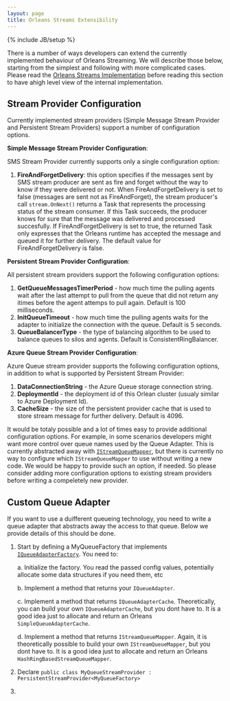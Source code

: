 ```yaml
---
layout: page
title: Orleans Streams Extensibility
---
```

{% include JB/setup %}

There is a number of ways developers can extend the currently implemented behaviour of Orleans Streaming. We will describe those below, starting from the simplest and following with more complicated cases. Please read the [Orleans Streams Implementation](Streams-Implementation) before reading this section to have ahigh level view of the internal implementation.

## Stream Provider Configuration

Currently implemented stream providers (Simple Message Stream Provider and Persistent Stream Providers) support a number of configuration options.

**Simple Message Stream Provider Configuration**:

SMS Stream Provider currently supports only a single configuration option:

1. **FireAndForgetDelivery**: this option specifies if the messages sent by SMS stream producer are sent as fire and forget without the way to know if they were delivered or not. When FireAndForgetDelivery is set to false (messages are sent not as FireAndForget), the stream producer's call `stream.OnNext()` returns a Task that represents the processing status of the stream consumer. If this Task succeeds, the producer knows for sure that the message was delivered and processed succesfully. If FireAndForgetDelivery is set to true, the returned Task only expresses that the Orleans runtime has accepted the message and queued it for further delivery. The default value for FireAndForgetDelivery is false. 

**Persistent Stream Provider Configuration**:

All persistent stream providers support the following configuration options:

1. **GetQueueMessagesTimerPeriod** - how much time the pulling agents wait after the last attempt to pull from the queue that did not return any itimes before the agent attemps to pull again. Default is 100 milliseconds.
2. **InitQueueTimeout** - how much time the pulling agents waits for the adapter to initialize the connection with the queue. Default is 5 seconds.
3. **QueueBalancerType** - the type of balancing algorithm to be used to balance queues to silos and agents. Default is ConsistentRingBalancer.

**Azure Queue Stream Provider Configuration**:

Azure Queue stream provider supports the following configuration options, in addition to what is supported by Persistent Stream Provider:

1. **DataConnectionString** - the Azure Queue storage connection string.
2. **DeploymentId** - the deployment id of this Orlean cluster (usualy similar to Azure Deployment Id).
3. **CacheSize** - the size of the persistent provider cache that is used to store stream message for further delivery. Default is 4096.

It would be totaly possible and a lot of times easy to provide additional configuration options. For example, in some scenarios developers might want more control over  queue names used by the Queue Adapter. This is currently abstracted away with [`IStreamQueueMapper`](https://github.com/dotnet/orleans/blob/master/src/Orleans/Streams/QueueAdapters/IStreamQueueMapper.cs), but there is currently no way to configure which `IStreamQueueMapper` to use without writing a new code. We would be happy to provide such an option, if needed. So please consider adding more configuration options to existing stream providers before writing a compeletely new  provider.


## Custom Queue Adapter

If you want to use a duifferent queueing technology, you need to write a queue adapter that abstracts away the access to that queue. Below we provide details of this should be done.

1. Start by defining a MyQueueFactory that implements [`IQueueAdapterFactory`](https://github.com/dotnet/orleans/blob/master/src/Orleans/Streams/QueueAdapters/IQueueAdapterFactory.cs). You need to:

     a. Initialize the factory. You read the passed config values, potentially allocate some data structures if you need them, etc
     
     b. Implement a method that returns your `IQueueAdapter`.
     
     c. Implement a method that returns `IQueueAdapterCache`. Theoretically, you can build your own `IQueueAdapterCache`, but you dont have to. It is a good idea just to allocate and return an Orleans `SimpleQueueAdapterCache`.
     
     d. Implement a method that returns `IStreamQueueMapper`. Again, it is theoretically possible to build your own `IStreamQueueMapper`, but you dont have to. It is a good idea just to allocate and return an Orleans `HashRingBasedStreamQueueMapper`. 

2. Declare `public class MyQueueStreamProvider : PersistentStreamProvider<MyQueueFactory>`
3. 
